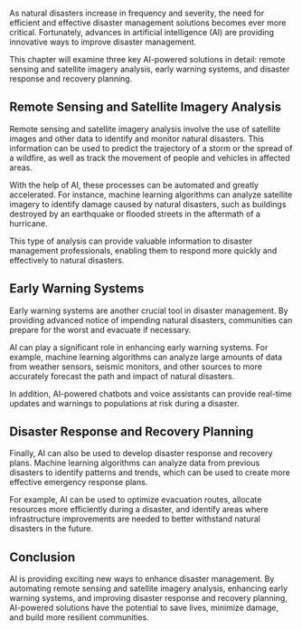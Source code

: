 
As natural disasters increase in frequency and severity, the need for efficient and effective disaster management solutions becomes ever more critical. Fortunately, advances in artificial intelligence (AI) are providing innovative ways to improve disaster management.

This chapter will examine three key AI-powered solutions in detail: remote sensing and satellite imagery analysis, early warning systems, and disaster response and recovery planning.

Remote Sensing and Satellite Imagery Analysis
---------------------------------------------

Remote sensing and satellite imagery analysis involve the use of satellite images and other data to identify and monitor natural disasters. This information can be used to predict the trajectory of a storm or the spread of a wildfire, as well as track the movement of people and vehicles in affected areas.

With the help of AI, these processes can be automated and greatly accelerated. For instance, machine learning algorithms can analyze satellite imagery to identify damage caused by natural disasters, such as buildings destroyed by an earthquake or flooded streets in the aftermath of a hurricane.

This type of analysis can provide valuable information to disaster management professionals, enabling them to respond more quickly and effectively to natural disasters.

Early Warning Systems
---------------------

Early warning systems are another crucial tool in disaster management. By providing advanced notice of impending natural disasters, communities can prepare for the worst and evacuate if necessary.

AI can play a significant role in enhancing early warning systems. For example, machine learning algorithms can analyze large amounts of data from weather sensors, seismic monitors, and other sources to more accurately forecast the path and impact of natural disasters.

In addition, AI-powered chatbots and voice assistants can provide real-time updates and warnings to populations at risk during a disaster.

Disaster Response and Recovery Planning
---------------------------------------

Finally, AI can also be used to develop disaster response and recovery plans. Machine learning algorithms can analyze data from previous disasters to identify patterns and trends, which can be used to create more effective emergency response plans.

For example, AI can be used to optimize evacuation routes, allocate resources more efficiently during a disaster, and identify areas where infrastructure improvements are needed to better withstand natural disasters in the future.

Conclusion
----------

AI is providing exciting new ways to enhance disaster management. By automating remote sensing and satellite imagery analysis, enhancing early warning systems, and improving disaster response and recovery planning, AI-powered solutions have the potential to save lives, minimize damage, and build more resilient communities.
